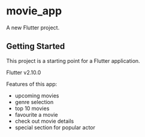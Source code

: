 # movie_app

A new Flutter project.

## Getting Started

This project is a starting point for a Flutter application.

Flutter v2.10.0

Features of this app:
- upcoming movies
- genre selection
- top 10 movies
- favourite a movie
- check out movie details
- special section for popular actor
